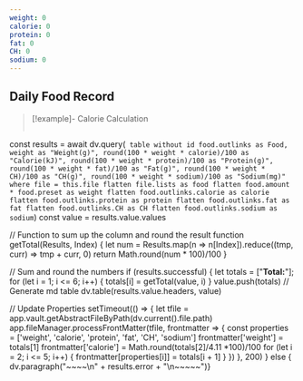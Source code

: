 ```yaml
---
weight: 0
calorie: 0
protein: 0
fat: 0
CH: 0
sodium: 0
---
```

## Daily Food Record

>[!example]- Calorie Calculation
>```dataviewjs
const results = await dv.query(`
table without id
food.outlinks as Food,
weight as "Weight(g)",
round(100 * weight * calorie)/100 as "Calorie(kJ)",
round(100 * weight * protein)/100 as "Protein(g)",
round(100 * weight * fat)/100 as "Fat(g)",
round(100 * weight * CH)/100 as "CH(g)",
round(100 * weight * sodium)/100 as "Sodium(mg)"
where file = this.file
flatten file.lists as food
flatten food.amount * food.preset as weight
flatten food.outlinks.calorie as calorie
flatten food.outlinks.protein as protein
flatten food.outlinks.fat as fat
flatten food.outlinks.CH as CH
flatten food.outlinks.sodium as sodium`)
const value = results.value.values
>
// Function to sum up the column and round the result
function getTotal(Results, Index) {
let num = Results.map(n => n[Index]).reduce((tmp, curr) => tmp + curr, 0)
return Math.round(num * 100)/100
}
>
// Sum and round the numbers
if (results.successful) {
  let totals = ["<strong>Total:</strong>"];
  for (let i = 1; i <= 6; i++) {
totals[i] = getTotal(value, i)
  }
value.push(totals)
// Generate md table
dv.table(results.value.headers, value)
>
// Update Properties
setTimeout(() => {
let tfile = app.vault.getAbstractFileByPath(dv.current().file.path)
app.fileManager.processFrontMatter(tfile, frontmatter => {
const properties = ['weight', 'calorie', 'protein', 'fat', 'CH', 'sodium']
frontmatter['weight'] = totals[1]
frontmatter['calorie'] = Math.round(totals[2]/4.11 *100)/100
for (let i = 2; i <= 5; i++) {
frontmatter[properties[i]] = totals[i + 1]
}
})
}, 200)
} else {
dv.paragraph("~~~~\n" + results.error + "\n~~~~~")}
>```

